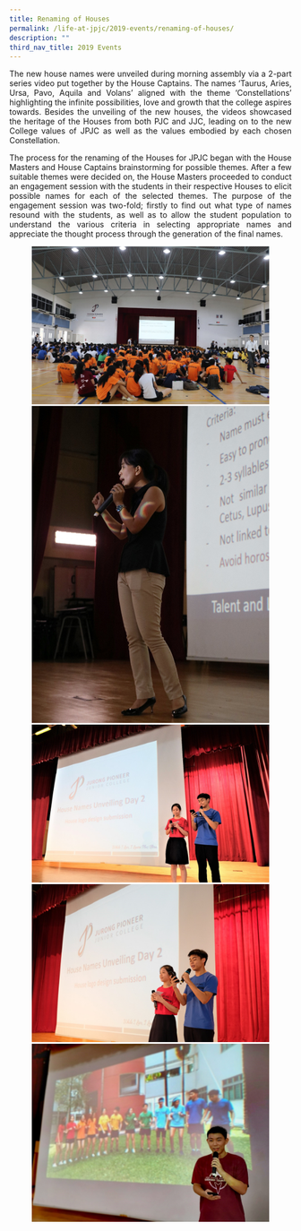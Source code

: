 ```yaml
---
title: Renaming of Houses
permalink: /life-at-jpjc/2019-events/renaming-of-houses/
description: ""
third_nav_title: 2019 Events
---
```

<div align=justify>
<p>
The new house names were unveiled during morning assembly via a 2-part series video put together by the House Captains. The names ‘Taurus, Aries, Ursa, Pavo, Aquila and Volans’ aligned with the theme ‘Constellations’ highlighting the infinite possibilities, love and growth that the college aspires towards. Besides the unveiling of the new houses, the videos showcased the heritage of the Houses from both PJC and JJC, leading on to the new College values of JPJC as well as the values embodied by each chosen Constellation.</p>

<p>
The process for the renaming of the Houses for JPJC began with the House Masters and House Captains brainstorming for possible themes. After a few suitable themes were decided on, the House Masters proceeded to conduct an engagement session with the students in their respective Houses to elicit possible names for each of the selected themes. The purpose of the engagement session was two-fold; firstly to find out what type of names resound with the students, as well as to allow the student population to understand the various criteria in selecting appropriate names and appreciate the thought process through the generation of the final names.</p>

<figure>
<img src="/images/renaming%201.jpg"><br>
<img src="/images/renaming%202.jpg"><br>
<img src="/images/renaming%203.jpg"><br>
<img src="/images/renaming%204.jpg"><br>
	<img src="/images/renaming%205.jpg"></figure>